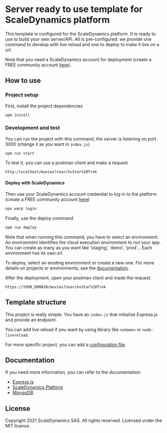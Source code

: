 # Server ready to use template for ScaleDynamics platform

This template is configured for the ScaleDynamics platform. It is ready to use to build your own server/API. All is pre-configured: we provide one command to develop with live reload and one to deploy to make it live on a url.

Note that you need a ScaleDynamics account for deployment (create a FREE community account [here](https://console.scaledynamics.com/auth/signup/)).


## How to use

### Project setup

First, install the project dependencies

```sh
npm install
```

### Development and test

You can run the project with this command, the server is listening on port 3000 (change it as you want in `index.js`)

```shell
npm run start
```

To test it, you can use a postman client and make a request

`http:/localhost/movies?search=Star%20Trek`

#### Deploy with ScaleDynamics

Then use your ScaleDynamics account credential to log in to the platform (create a FREE community account [here](https://console.scaledynamics.com/auth/signup/))

```sh
npx warp login
```

Finally, use the deploy command

```sh
npm run deploy
```

Note that when running this command, you have to select an environment. An environment identifies the cloud execution environment to run your app. You can create as many as you want like ‘staging’, ‘demo’, ‘prod’... Each environment has its own url.

To deploy, select an existing environment or create a new one. For more details on projects or environments, see the [documentation](https://docs.scaledynamics.com).

After the deployment, open your postman client and made the request:

`https://YOUR_DOMAIN/movies?search=Star%20Trek`

## Template structure

This project is really simple. You have an `index.js` that initialize Express.js and provide an endpoint.

You can add live reload if you want by using library like `nodemon` or `node-livereload`.

For more specific project, you can add a [configuration file](https://docs.scaledynamics.com/docs/api/warp-config#server-config).

## Documentation

If you need more information, you can refer to the documentation:
  - [Express.js](https://expressjs.com/en/guide/routing.html)
  - [ScaleDynamics Platform](https://docs.scaledynamics.com/)
  - [MongoDB](https://docs.mongodb.com/guides/)


## License

Copyright 2021 ScaleDynamics SAS. All rights reserved.
Licensed under the MIT license.
